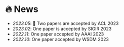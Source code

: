 # 🔥 News
- *2023.05*: 🎉 Two papers are accepted by ACL 2023
- *2023.02*: One paper is accepted by SIGIR 2023
- *2022.11*: One paper accepted by AAAI 2023
- *2022.10*: One paper accepted by WSDM 2023
